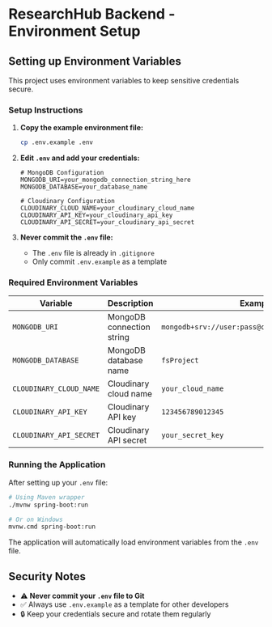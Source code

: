 # ResearchHub Backend - Environment Setup

## Setting up Environment Variables

This project uses environment variables to keep sensitive credentials secure.

### Setup Instructions

1. **Copy the example environment file:**
   ```bash
   cp .env.example .env
   ```

2. **Edit `.env` and add your credentials:**
   ```env
   # MongoDB Configuration
   MONGODB_URI=your_mongodb_connection_string_here
   MONGODB_DATABASE=your_database_name

   # Cloudinary Configuration
   CLOUDINARY_CLOUD_NAME=your_cloudinary_cloud_name
   CLOUDINARY_API_KEY=your_cloudinary_api_key
   CLOUDINARY_API_SECRET=your_cloudinary_api_secret
   ```

3. **Never commit the `.env` file:**
   - The `.env` file is already in `.gitignore`
   - Only commit `.env.example` as a template

### Required Environment Variables

| Variable | Description | Example |
|----------|-------------|---------|
| `MONGODB_URI` | MongoDB connection string | `mongodb+srv://user:pass@cluster.mongodb.net/db` |
| `MONGODB_DATABASE` | MongoDB database name | `fsProject` |
| `CLOUDINARY_CLOUD_NAME` | Cloudinary cloud name | `your_cloud_name` |
| `CLOUDINARY_API_KEY` | Cloudinary API key | `123456789012345` |
| `CLOUDINARY_API_SECRET` | Cloudinary API secret | `your_secret_key` |

### Running the Application

After setting up your `.env` file:

```bash
# Using Maven wrapper
./mvnw spring-boot:run

# Or on Windows
mvnw.cmd spring-boot:run
```

The application will automatically load environment variables from the `.env` file.

## Security Notes

- ⚠️ **Never commit your `.env` file to Git**
- ✅ Always use `.env.example` as a template for other developers
- 🔒 Keep your credentials secure and rotate them regularly

